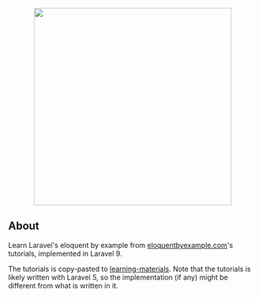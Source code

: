 <p align="center"><a href="https://laravel.com" target="_blank"><img src="https://raw.githubusercontent.com/laravel/art/master/logo-lockup/5%20SVG/2%20CMYK/1%20Full%20Color/laravel-logolockup-cmyk-red.svg" width="400"></a></p>

## About 

Learn Laravel's eloquent by example from [eloquentbyexample.com](https://eloquentbyexample.com/)'s tutorials, implemented in Laravel 9.

The tutorials is copy-pasted to [learning-materials](./learning-materials/). Note that the tutorials is likely written with Laravel 5, so the implementation (if any) might be different from what is written in it.